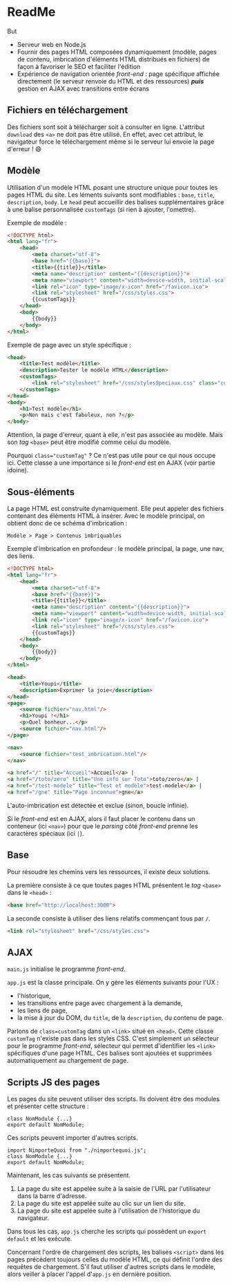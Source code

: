 # ReadMe

But 
- Serveur web en Node.js
- Fournir des pages HTML composées dynamiquement (modèle, pages de contenu, imbrication d'éléments HTML distribués en fichiers) de façon à favoriser le SEO et faciliter l'édition
- Expérience de navigation orientée *front-end* : page spécifique affichée directement (le serveur renvoie du HTML et des ressources) ***puis*** gestion en AJAX avec transitions entre écrans

## Fichiers en téléchargement

Des fichiers sont soit à télécharger soit à consulter en ligne. L'attribut `download` des `<a>` ne doit pas être utilisé. En effet, avec cet attribut, le navigateur force le téléchargement même si le serveur lui envoie la page d'erreur ! 😄

## Modèle

Utilisation d'un modèle HTML posant une structure unique pour toutes les pages HTML du site. Les léments suivants sont modifiables : `base`, `title`, `description`, `body`. Le `head` peut accueillir des balises supplémentaires grâce à une balise personnalisée `customTags` (si rien à ajouter, l'omettre).

Exemple de modèle :

```HTML
<!DOCTYPE html>
<html lang="fr">
	<head>
		<meta charset="utf-8">
		<base href="{{base}}">
		<title>{{title}}</title>
		<meta name="description" content="{{description}}">
		<meta name="viewport" content="width=device-width, initial-scale=1.0">
		<link rel="icon" type="image/x-icon" href="/favicon.ico">
		<link rel="stylesheet" href="/css/styles.css">
		{{customTags}}
	</head>
	<body>
		{{body}}
	</body>
</html>
```

Exemple de page avec un style spécifique :

```HTML
<head>
	<title>Test modèle</title>
	<description>Tester le modèle HTML</description>
	<customTags>
		<link rel="stylesheet" href="/css/stylesSpeciaux.css" class="customTag">
	</customTags>
</head>
<body>
	<h1>Test modèle</h1>
	<p>Non mais c'est fabuleux, non ?</p>
</body>
```

Attention, la page d'erreur, quant à elle, n'est pas associée au modèle. Mais son *tag* `<base>` peut être modifié comme celui du modèle.

Pourquoi `class="customTag"` ? Ce n'est pas utile pour ce qui nous occupe ici. Cette classe a une importance si le *front-end* est en AJAX (voir partie idoine).

## Sous-éléments

La page HTML est construite dynamiquement. Elle peut appeler des fichiers contenant des éléments HTML à insérer. Avec le modèle principal, on obtient donc de ce schéma d'imbrication :

```
Modèle > Page > Contenus imbriquables
```

Exemple d'imbrication en profondeur : le modèle principal, la page, une nav, des liens.

```HTML
<!DOCTYPE html>
<html lang="fr">
	<head>
		<meta charset="utf-8">
		<base href="{{base}}">
		<title>{{title}}</title>
		<meta name="description" content="{{description}}">
		<meta name="viewport" content="width=device-width, initial-scale=1.0">
		<link rel="icon" type="image/x-icon" href="/favicon.ico">
		<link rel="stylesheet" href="/css/styles.css">
		{{customTags}}
	</head>
	<body>
		{{body}}
	</body>
</html>
```

```HTML
<head>
	<title>Youpi</title>
	<description>Exprimer la joie</description>
</head>
<page>
	<source fichier="nav.html"/>
	<h1>Youpi !</h1>
	<p>Quel bonheur...</p>
	<source fichier="nav.html"/>
</page>
```

```HTML
<nav>
	<source fichier="test_imbrication.html"/>
</nav>
```

```HTML
<a href="/" title="Accueil">Accueil</a> | 
<a href="/toto/zero" title="Une info sur Toto">toto/zero</a> | 
<a href="/test-modele" title="Test et modèle">test-modele</a> | 
<a href="/gne" title="Page inconnue">gne</a>
```

L'auto-imbrication est détectée et exclue (sinon, boucle infinie).

Si le *front-end* est en AJAX, alors il faut placer le contenu dans un conteneur (ici `<nav>`) pour que le *parsing* côté *front-end* prenne les caractères spéciaux (ici `|`). 

## Base

Pour résoudre les chemins vers les ressources, il existe deux solutions.

La première consiste à ce que toutes pages HTML présentent le *tag* `<base>` dans le `<head>` :

```HTML
<base href="http://localhost:3000"> 
```

La seconde consiste à utiliser des liens relatifs commençant tous par `/`. 

```HTML
<link rel="stylesheet" href="/css/styles.css">
```

## AJAX

`main.js` initialise le programme *front-end*.

`app.js` est la classe principale. On y gère les éléments suivants pour l'UX :
- l'historique, 
- les transitions entre page avec chargement à la demande, 
- les liens de page,
- la mise à jour du DOM, du `title`, de la `description`, du contenu de page.

Parlons de `class=customTag` dans un `<link>` situé en `<head>`. Cette classe `customTag` n'existe pas dans les styles CSS. C'est simplement un sélecteur pour le programme *front-end*, sélecteur qui permet d'identifier les `<link>` spécifiques d'une page HTML. Ces balises sont ajoutées et supprimées automatiquement au chargement de page.

## Scripts JS des pages

Les pages du site peuvent utiliser des scripts. Ils doivent être des modules et présenter cette structure :

```JS
class NomModule {...}
export default NomModule;
```

Ces scripts peuvent importer d'autres scripts.

```JS
import NimporteQuoi from "./nimportequoi.js";
class NomModule {...}
export default NomModule;
```

Maintenant, les cas suivants se présentent.
1. La page du site est appelée suite à la saisie de l'URL par l'utilisateur dans la barre d'adresse.
2. La page du site est appelée suite au clic sur un lien du site.
3. La page du site est appelée suite à l'utilisation de l'historique du navigateur.

Dans tous les cas, `app.js` cherche les scripts qui possèdent un `export default` et les exécute. 

Concernant l'ordre de chargement des scripts, les balises `<script>` dans les pages précèdent toujours celles du modèle HTML, ce qui définit l'ordre des requêtes de chargement. S'il faut utiliser d'autres scripts dans le modèle, alors veiller à placer l'appel d'`app.js` en dernière position.
